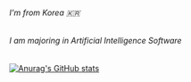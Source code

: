 ###### I'm from Korea :kr:
###### I am majoring in Artificial Intelligence Software
[![Anurag's GitHub stats](https://github-readme-stats.vercel.app/api?username=vskyv1101&show_icons=true&theme=radical)](https://github.com/anuraghazra/github-readme-stats)


